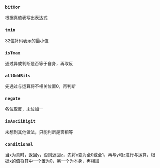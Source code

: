 ### `bitXor`
根据真值表写出表达式
### `tmin`
32位补码表示的最小值
### `isTmax`
通过异或判断是否等于自身，再取反
### `allOddBits`
先通过与运算将不相关位置0，再判断
### `negate`
各位取反，末位加一
### `isAsciiDigit`
未想到其他做法，只能判断是否相等
### `conditional`
当x为真时，返回y，否则返回z，先将x变为全0或全1，再与y和z进行与运算，根据x的值将其中一个置为0，另一个为本身，再相加